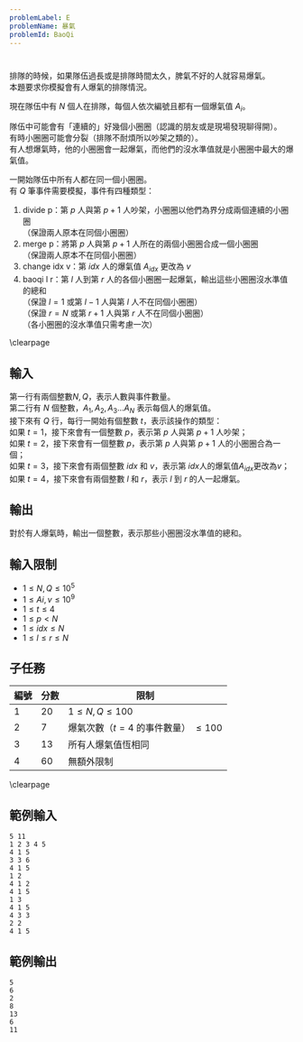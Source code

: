 ```yaml
---
problemLabel: E
problemName: 暴氣
problemId: BaoQi
---
```


#

排隊的時候，如果隊伍過長或是排隊時間太久，脾氣不好的人就容易爆氣。  
本題要求你模擬會有人爆氣的排隊情況。  

現在隊伍中有 $N$ 個人在排隊，每個人依次編號且都有一個爆氣值 $A_i$。  

隊伍中可能會有「連續的」好幾個小圈圈（認識的朋友或是現場發現聊得開）。  
有時小圈圈可能會分裂（排隊不耐煩所以吵架之類的）。  
有人想爆氣時，他的小圈圈會一起爆氣，而他們的沒水準值就是小圈圈中最大的爆氣值。  

一開始隊伍中所有人都在同一個小圈圈。  
有 $Q$ 筆事件需要模擬，事件有四種類型：  
1. divide p：第 $p$ 人與第 $p+1$ 人吵架，小圈圈以他們為界分成兩個連續的小圈圈  
（保證兩人原本在同個小圈圈）  
2. merge p：將第 $p$ 人與第 $p+1$ 人所在的兩個小圈圈合成一個小圈圈  
（保證兩人原本不在同個小圈圈）  
3. change idx v：第 $idx$ 人的爆氣值 $A_{idx}$ 更改為 $v$  
4. baoqi l r：第 $l$ 人到第 $r$ 人的各個小圈圈一起爆氣，輸出這些小圈圈沒水準值的總和  
（保證 $l=1$ 或第 $l-1$ 人與第 $l$ 人不在同個小圈圈）  
（保證 $r=N$ 或第 $r+1$ 人與第 $r$ 人不在同個小圈圈）  
（各小圈圈的沒水準值只需考慮一次）  

\clearpage

## 輸入
第一行有兩個整數$N,Q$，表示人數與事件數量。  
第二行有 $N$ 個整數，$A_1,A_2,A_3...A_N$ 表示每個人的爆氣值。  
接下來有 $Q$ 行，每行一開始有個整數 $t$，表示該操作的類型：  
如果 $t=1$，接下來會有一個整數 $p$，表示第 $p$ 人與第 $p+1$ 人吵架；  
如果 $t=2$，接下來會有一個整數 $p$，表示第 $p$ 人與第 $p+1$ 人的小圈圈合為一個；  
如果 $t=3$，接下來會有兩個整數 $idx$ 和 $v$，表示第 $idx$人的爆氣值$A_{idx}$更改為$v$；  
如果 $t=4$，接下來會有兩個整數 $l$ 和 $r$，表示 $l$ 到 $r$ 的人一起爆氣。  

## 輸出
對於有人爆氣時，輸出一個整數，表示那些小圈圈沒水準值的總和。  

## 輸入限制
 - $1 \leq N,Q \leq 10^5$
 - $1 \leq Ai,v \leq 10^9$
 - $1 \leq t \leq 4$
 - $1 \leq p < N$
 - $1 \leq idx \leq N$
 - $1 \leq l \leq r \leq N$

## 子任務
| 編號 | 分數 |    限制    |
| --- | --- | ---------- |
|  1  | 20 | $1 \leq N,Q \leq 100$ |
|  2  | 7 | 爆氣次數（$t=4$ 的事件數量） $\leq 100$ |
|  3  | 13 | 所有人爆氣值恆相同 |
|  4  | 60 | 無額外限制 |

\clearpage

## 範例輸入
```
5 11
1 2 3 4 5
4 1 5
3 3 6
4 1 5
1 2
4 1 2
4 1 5
1 3
4 1 5
4 3 3
2 2
4 1 5
```

## 範例輸出
```
5
6
2
8
13
6
11
```
